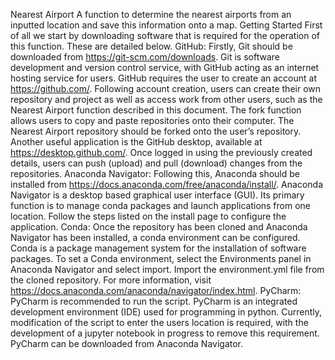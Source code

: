 Nearest Airport
A function to determine the nearest airports from an inputted location and save this information onto a map.
Getting Started
First of all we start by downloading software that is required for the operation of this function. These are detailed below. 
GitHub: Firstly, Git should be downloaded from https://git-scm.com/downloads. Git is software development and version control service, with GitHub acting as an internet hosting service for users. GitHub requires the user to create an account at https://github.com/. Following account creation, users can create their own repository and project as well as access work from other users, such as the Nearest Airport function described in this document. The fork function allows users to copy and paste repositories onto their computer. The Nearest Airport repository should be forked onto the user’s repository. Another useful application is the GitHub desktop, available at https://desktop.github.com/. Once logged in using the previously created details, users can push (upload) and pull (download) changes from the repositories. 
Anaconda Navigator: Following this, Anaconda should be installed from https://docs.anaconda.com/free/anaconda/install/. Anaconda Navigator is a desktop based graphical user interface (GUI). Its primary function is to manage conda packages and launch applications from one location. Follow the steps listed on the install page to configure the application. 
Conda: Once the repository has been cloned and Anaconda Navigator has been installed, a conda environment can be configured. Conda is a package management system for the installation of software packages. To set a Conda environment, select the Environments panel in Anaconda Navigator and select import. Import the environment.yml file from the cloned repository. For more information, visit https://docs.anaconda.com/anaconda/navigator/index.html.
PyCharm: PyCharm is recommended to run the script. PyCharm is an integrated development environment (IDE) used for programming in python. Currently, modification of the script to enter the users location is required, with the development of a jupyter notebook in progress to remove this requirement. PyCharm can be downloaded from Anaconda Navigator. 
